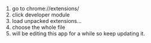 1. go to chrome://extensions/
2. click developer module
3. load unpacked extensions...
4. choose the whole file
5. will be editing this app for a while so keep updating it.
